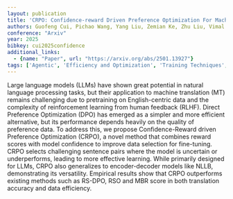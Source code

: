 ```yaml
---
layout: publication
title: 'CRPO: Confidence-reward Driven Preference Optimization For Machine Translation'
authors: Guofeng Cui, Pichao Wang, Yang Liu, Zemian Ke, Zhu Liu, Vimal Bhat
conference: "Arxiv"
year: 2025
bibkey: cui2025confidence
additional_links:
  - {name: "Paper", url: "https://arxiv.org/abs/2501.13927"}
tags: ['Agentic', 'Efficiency and Optimization', 'Training Techniques', 'Reinforcement Learning', 'Pretraining Methods', 'Fine-Tuning', 'Applications']
---
```

Large language models (LLMs) have shown great potential in natural language
processing tasks, but their application to machine translation (MT) remains
challenging due to pretraining on English-centric data and the complexity of
reinforcement learning from human feedback (RLHF). Direct Preference
Optimization (DPO) has emerged as a simpler and more efficient alternative, but
its performance depends heavily on the quality of preference data. To address
this, we propose Confidence-Reward driven Preference Optimization (CRPO), a
novel method that combines reward scores with model confidence to improve data
selection for fine-tuning. CRPO selects challenging sentence pairs where the
model is uncertain or underperforms, leading to more effective learning. While
primarily designed for LLMs, CRPO also generalizes to encoder-decoder models
like NLLB, demonstrating its versatility. Empirical results show that CRPO
outperforms existing methods such as RS-DPO, RSO and MBR score in both
translation accuracy and data efficiency.
